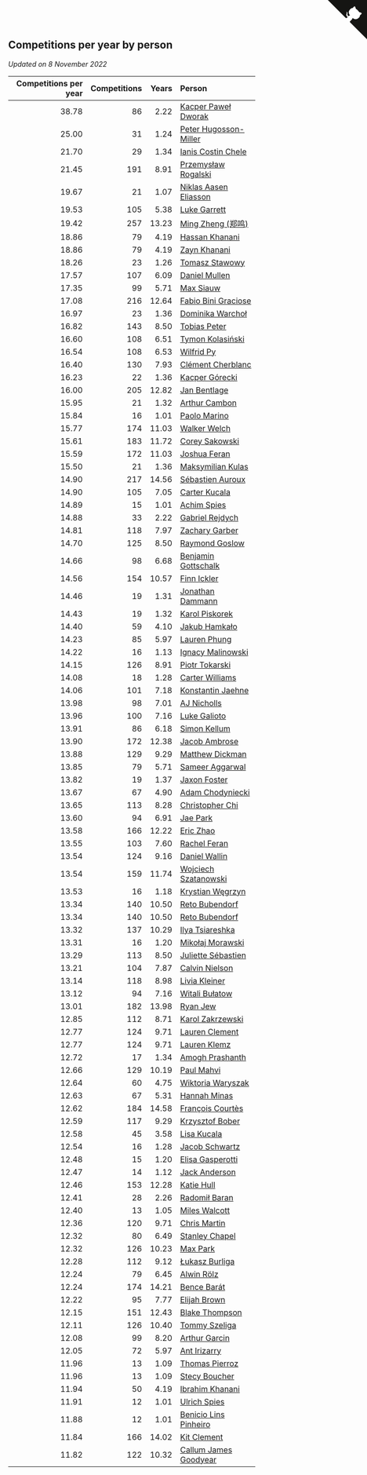 ## Competitions per year by person

*Updated on  8 November 2022*

| Competitions per year | Competitions | Years | Person |
| ---: | ---: | ---: | :--- |
| 38.78 | 86 | 2.22 | [Kacper Paweł Dworak](https://www.worldcubeassociation.org/persons/2020DWOR01) |
| 25.00 | 31 | 1.24 | [Peter Hugosson-Miller](https://www.worldcubeassociation.org/persons/2021HUGO01) |
| 21.70 | 29 | 1.34 | [Ianis Costin Chele](https://www.worldcubeassociation.org/persons/2021CHEL01) |
| 21.45 | 191 | 8.91 | [Przemysław Rogalski](https://www.worldcubeassociation.org/persons/2013ROGA02) |
| 19.67 | 21 | 1.07 | [Niklas Aasen Eliasson](https://www.worldcubeassociation.org/persons/2021ELIA01) |
| 19.53 | 105 | 5.38 | [Luke Garrett](https://www.worldcubeassociation.org/persons/2017GARR05) |
| 19.42 | 257 | 13.23 | [Ming Zheng (郑鸣)](https://www.worldcubeassociation.org/persons/2009ZHEN11) |
| 18.86 | 79 | 4.19 | [Hassan Khanani](https://www.worldcubeassociation.org/persons/2018KHAN26) |
| 18.86 | 79 | 4.19 | [Zayn Khanani](https://www.worldcubeassociation.org/persons/2018KHAN28) |
| 18.26 | 23 | 1.26 | [Tomasz Stawowy](https://www.worldcubeassociation.org/persons/2021STAW01) |
| 17.57 | 107 | 6.09 | [Daniel Mullen](https://www.worldcubeassociation.org/persons/2016MULL04) |
| 17.35 | 99 | 5.71 | [Max Siauw](https://www.worldcubeassociation.org/persons/2017SIAU02) |
| 17.08 | 216 | 12.64 | [Fabio Bini Graciose](https://www.worldcubeassociation.org/persons/2010GRAC02) |
| 16.97 | 23 | 1.36 | [Dominika Warchoł](https://www.worldcubeassociation.org/persons/2021WARC01) |
| 16.82 | 143 | 8.50 | [Tobias Peter](https://www.worldcubeassociation.org/persons/2014PETE03) |
| 16.60 | 108 | 6.51 | [Tymon Kolasiński](https://www.worldcubeassociation.org/persons/2016KOLA02) |
| 16.54 | 108 | 6.53 | [Wilfrid Py](https://www.worldcubeassociation.org/persons/2016PYWI01) |
| 16.40 | 130 | 7.93 | [Clément Cherblanc](https://www.worldcubeassociation.org/persons/2014CHER05) |
| 16.23 | 22 | 1.36 | [Kacper Górecki](https://www.worldcubeassociation.org/persons/2021GORE01) |
| 16.00 | 205 | 12.82 | [Jan Bentlage](https://www.worldcubeassociation.org/persons/2010BENT01) |
| 15.95 | 21 | 1.32 | [Arthur Cambon](https://www.worldcubeassociation.org/persons/2021CAMB01) |
| 15.84 | 16 | 1.01 | [Paolo Marino](https://www.worldcubeassociation.org/persons/2021MARI04) |
| 15.77 | 174 | 11.03 | [Walker Welch](https://www.worldcubeassociation.org/persons/2011WELC01) |
| 15.61 | 183 | 11.72 | [Corey Sakowski](https://www.worldcubeassociation.org/persons/2011SAKO01) |
| 15.59 | 172 | 11.03 | [Joshua Feran](https://www.worldcubeassociation.org/persons/2011FERA01) |
| 15.50 | 21 | 1.36 | [Maksymilian Kulas](https://www.worldcubeassociation.org/persons/2021KULA02) |
| 14.90 | 217 | 14.56 | [Sébastien Auroux](https://www.worldcubeassociation.org/persons/2008AURO01) |
| 14.90 | 105 | 7.05 | [Carter Kucala](https://www.worldcubeassociation.org/persons/2015KUCA01) |
| 14.89 | 15 | 1.01 | [Achim Spies](https://www.worldcubeassociation.org/persons/2021SPIE01) |
| 14.88 | 33 | 2.22 | [Gabriel Rejdych](https://www.worldcubeassociation.org/persons/2020REJD01) |
| 14.81 | 118 | 7.97 | [Zachary Garber](https://www.worldcubeassociation.org/persons/2014GARB01) |
| 14.70 | 125 | 8.50 | [Raymond Goslow](https://www.worldcubeassociation.org/persons/2014GOSL01) |
| 14.66 | 98 | 6.68 | [Benjamin Gottschalk](https://www.worldcubeassociation.org/persons/2016GOTT01) |
| 14.56 | 154 | 10.57 | [Finn Ickler](https://www.worldcubeassociation.org/persons/2012ICKL01) |
| 14.46 | 19 | 1.31 | [Jonathan Dammann](https://www.worldcubeassociation.org/persons/2021DAMM01) |
| 14.43 | 19 | 1.32 | [Karol Piskorek](https://www.worldcubeassociation.org/persons/2021PISK01) |
| 14.40 | 59 | 4.10 | [Jakub Hamkało](https://www.worldcubeassociation.org/persons/2018HAMK01) |
| 14.23 | 85 | 5.97 | [Lauren Phung](https://www.worldcubeassociation.org/persons/2016PHUN02) |
| 14.22 | 16 | 1.13 | [Ignacy Malinowski](https://www.worldcubeassociation.org/persons/2021MALI02) |
| 14.15 | 126 | 8.91 | [Piotr Tokarski](https://www.worldcubeassociation.org/persons/2013TOKA01) |
| 14.08 | 18 | 1.28 | [Carter Williams](https://www.worldcubeassociation.org/persons/2021WILL06) |
| 14.06 | 101 | 7.18 | [Konstantin Jaehne](https://www.worldcubeassociation.org/persons/2015JAEH01) |
| 13.98 | 98 | 7.01 | [AJ Nicholls](https://www.worldcubeassociation.org/persons/2015NICH04) |
| 13.96 | 100 | 7.16 | [Luke Galioto](https://www.worldcubeassociation.org/persons/2015GALI02) |
| 13.91 | 86 | 6.18 | [Simon Kellum](https://www.worldcubeassociation.org/persons/2016KELL12) |
| 13.90 | 172 | 12.38 | [Jacob Ambrose](https://www.worldcubeassociation.org/persons/2010AMBR01) |
| 13.88 | 129 | 9.29 | [Matthew Dickman](https://www.worldcubeassociation.org/persons/2013DICK01) |
| 13.85 | 79 | 5.71 | [Sameer Aggarwal](https://www.worldcubeassociation.org/persons/2017AGGA01) |
| 13.82 | 19 | 1.37 | [Jaxon Foster](https://www.worldcubeassociation.org/persons/2021FOST01) |
| 13.67 | 67 | 4.90 | [Adam Chodyniecki](https://www.worldcubeassociation.org/persons/2017CHOD02) |
| 13.65 | 113 | 8.28 | [Christopher Chi](https://www.worldcubeassociation.org/persons/2014CHIC01) |
| 13.60 | 94 | 6.91 | [Jae Park](https://www.worldcubeassociation.org/persons/2015PARK24) |
| 13.58 | 166 | 12.22 | [Eric Zhao](https://www.worldcubeassociation.org/persons/2010ZHAO19) |
| 13.55 | 103 | 7.60 | [Rachel Feran](https://www.worldcubeassociation.org/persons/2015FERA01) |
| 13.54 | 124 | 9.16 | [Daniel Wallin](https://www.worldcubeassociation.org/persons/2013WALL03) |
| 13.54 | 159 | 11.74 | [Wojciech Szatanowski](https://www.worldcubeassociation.org/persons/2011SZAT01) |
| 13.53 | 16 | 1.18 | [Krystian Węgrzyn](https://www.worldcubeassociation.org/persons/2021WEGR01) |
| 13.34 | 140 | 10.50 | [Reto Bubendorf](https://www.worldcubeassociation.org/persons/2012BUBE01) |
| 13.34 | 140 | 10.50 | [Reto Bubendorf](https://www.worldcubeassociation.org/persons/2012BUBE01) |
| 13.32 | 137 | 10.29 | [Ilya Tsiareshka](https://www.worldcubeassociation.org/persons/2012TERE01) |
| 13.31 | 16 | 1.20 | [Mikołaj Morawski](https://www.worldcubeassociation.org/persons/2021MORA01) |
| 13.29 | 113 | 8.50 | [Juliette Sébastien](https://www.worldcubeassociation.org/persons/2014SEBA01) |
| 13.21 | 104 | 7.87 | [Calvin Nielson](https://www.worldcubeassociation.org/persons/2014NIEL03) |
| 13.14 | 118 | 8.98 | [Livia Kleiner](https://www.worldcubeassociation.org/persons/2013KLEI03) |
| 13.12 | 94 | 7.16 | [Witali Bułatow](https://www.worldcubeassociation.org/persons/2015BUAT01) |
| 13.01 | 182 | 13.98 | [Ryan Jew](https://www.worldcubeassociation.org/persons/2008JEWR01) |
| 12.85 | 112 | 8.71 | [Karol Zakrzewski](https://www.worldcubeassociation.org/persons/2014ZAKR01) |
| 12.77 | 124 | 9.71 | [Lauren Clement](https://www.worldcubeassociation.org/persons/2013KLEM01) |
| 12.77 | 124 | 9.71 | [Lauren Klemz](https://www.worldcubeassociation.org/persons/2013KLEM01) |
| 12.72 | 17 | 1.34 | [Amogh Prashanth](https://www.worldcubeassociation.org/persons/2021PRAS01) |
| 12.66 | 129 | 10.19 | [Paul Mahvi](https://www.worldcubeassociation.org/persons/2012MAHV01) |
| 12.64 | 60 | 4.75 | [Wiktoria Waryszak](https://www.worldcubeassociation.org/persons/2018WARY01) |
| 12.63 | 67 | 5.31 | [Hannah Minas](https://www.worldcubeassociation.org/persons/2017MINA04) |
| 12.62 | 184 | 14.58 | [François Courtès](https://www.worldcubeassociation.org/persons/2008COUR01) |
| 12.59 | 117 | 9.29 | [Krzysztof Bober](https://www.worldcubeassociation.org/persons/2013BOBE01) |
| 12.58 | 45 | 3.58 | [Lisa Kucala](https://www.worldcubeassociation.org/persons/2019KUCA01) |
| 12.54 | 16 | 1.28 | [Jacob Schwartz](https://www.worldcubeassociation.org/persons/2021SCHW01) |
| 12.48 | 15 | 1.20 | [Elisa Gasperotti](https://www.worldcubeassociation.org/persons/2021GASP01) |
| 12.47 | 14 | 1.12 | [Jack Anderson](https://www.worldcubeassociation.org/persons/2021ANDE05) |
| 12.46 | 153 | 12.28 | [Katie Hull](https://www.worldcubeassociation.org/persons/2010HULL01) |
| 12.41 | 28 | 2.26 | [Radomił Baran](https://www.worldcubeassociation.org/persons/2020BARA02) |
| 12.40 | 13 | 1.05 | [Miles Walcott](https://www.worldcubeassociation.org/persons/2021WALC02) |
| 12.36 | 120 | 9.71 | [Chris Martin](https://www.worldcubeassociation.org/persons/2013MART03) |
| 12.32 | 80 | 6.49 | [Stanley Chapel](https://www.worldcubeassociation.org/persons/2016CHAP04) |
| 12.32 | 126 | 10.23 | [Max Park](https://www.worldcubeassociation.org/persons/2012PARK03) |
| 12.28 | 112 | 9.12 | [Łukasz Burliga](https://www.worldcubeassociation.org/persons/2013BURL01) |
| 12.24 | 79 | 6.45 | [Alwin Rölz](https://www.worldcubeassociation.org/persons/2016ROLZ01) |
| 12.24 | 174 | 14.21 | [Bence Barát](https://www.worldcubeassociation.org/persons/2008BARA01) |
| 12.22 | 95 | 7.77 | [Elijah Brown](https://www.worldcubeassociation.org/persons/2015BROW03) |
| 12.15 | 151 | 12.43 | [Blake Thompson](https://www.worldcubeassociation.org/persons/2010THOM03) |
| 12.11 | 126 | 10.40 | [Tommy Szeliga](https://www.worldcubeassociation.org/persons/2012SZEL01) |
| 12.08 | 99 | 8.20 | [Arthur Garcin](https://www.worldcubeassociation.org/persons/2014GARC27) |
| 12.05 | 72 | 5.97 | [Ant Irizarry](https://www.worldcubeassociation.org/persons/2016IRIZ02) |
| 11.96 | 13 | 1.09 | [Thomas Pierroz](https://www.worldcubeassociation.org/persons/2021PIER01) |
| 11.96 | 13 | 1.09 | [Stecy Boucher](https://www.worldcubeassociation.org/persons/2021BOUC01) |
| 11.94 | 50 | 4.19 | [Ibrahim Khanani](https://www.worldcubeassociation.org/persons/2018KHAN27) |
| 11.91 | 12 | 1.01 | [Ulrich Spies](https://www.worldcubeassociation.org/persons/2021SPIE02) |
| 11.88 | 12 | 1.01 | [Benicio Lins Pinheiro](https://www.worldcubeassociation.org/persons/2021PINH01) |
| 11.84 | 166 | 14.02 | [Kit Clement](https://www.worldcubeassociation.org/persons/2008CLEM01) |
| 11.82 | 122 | 10.32 | [Callum James Goodyear](https://www.worldcubeassociation.org/persons/2012GOOD02) |


<a href="https://github.com/jonatanklosko/wca_statistics" class="github-corner" aria-label="View source on Github"><svg width="80" height="80" viewBox="0 0 250 250" style="fill:#151513; color:#fff; position: absolute; top: 0; border: 0; right: 0;" aria-hidden="true"><path d="M0,0 L115,115 L130,115 L142,142 L250,250 L250,0 Z"></path><path d="M128.3,109.0 C113.8,99.7 119.0,89.6 119.0,89.6 C122.0,82.7 120.5,78.6 120.5,78.6 C119.2,72.0 123.4,76.3 123.4,76.3 C127.3,80.9 125.5,87.3 125.5,87.3 C122.9,97.6 130.6,101.9 134.4,103.2" fill="currentColor" style="transform-origin: 130px 106px;" class="octo-arm"></path><path d="M115.0,115.0 C114.9,115.1 118.7,116.5 119.8,115.4 L133.7,101.6 C136.9,99.2 139.9,98.4 142.2,98.6 C133.8,88.0 127.5,74.4 143.8,58.0 C148.5,53.4 154.0,51.2 159.7,51.0 C160.3,49.4 163.2,43.6 171.4,40.1 C171.4,40.1 176.1,42.5 178.8,56.2 C183.1,58.6 187.2,61.8 190.9,65.4 C194.5,69.0 197.7,73.2 200.1,77.6 C213.8,80.2 216.3,84.9 216.3,84.9 C212.7,93.1 206.9,96.0 205.4,96.6 C205.1,102.4 203.0,107.8 198.3,112.5 C181.9,128.9 168.3,122.5 157.7,114.1 C157.9,116.9 156.7,120.9 152.7,124.9 L141.0,136.5 C139.8,137.7 141.6,141.9 141.8,141.8 Z" fill="currentColor" class="octo-body"></path></svg></a><style>.github-corner:hover .octo-arm{animation:octocat-wave 560ms ease-in-out}@keyframes octocat-wave{0%,100%{transform:rotate(0)}20%,60%{transform:rotate(-25deg)}40%,80%{transform:rotate(10deg)}}@media (max-width:500px){.github-corner:hover .octo-arm{animation:none}.github-corner .octo-arm{animation:octocat-wave 560ms ease-in-out}}</style>
